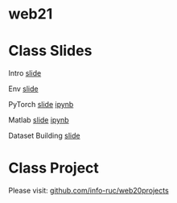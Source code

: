 # web21


# Class Slides

Intro [slide](https://info-ruc.github.io/web21/web@21.pdf) 

Env [slide](https://info-ruc.github.io/web21/env.pdf) 

PyTorch [slide](https://info-ruc.github.io/web21/pytorch.pdf) [ipynb](https://github.com/info-ruc/web21/blob/master/pytorch-tut.ipynb)

Matlab [slide](https://info-ruc.github.io/web21/matlab.pdf) [ipynb](https://github.com/info-ruc/web21/blob/master/matlab-tut.mlx)

Dataset Building [slide](https://info-ruc.github.io/web21/ds.pdf) 


# Class Project 

Please visit: [github.com/info-ruc/web20projects](https://github.com/info-ruc/web20projects)

